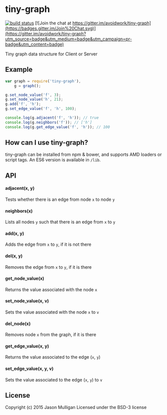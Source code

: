 # tiny-graph

[![build status](https://secure.travis-ci.org/avoidwork/tiny-graph.svg)](http://travis-ci.org/avoidwork/tiny-graph) [![Join the chat at https://gitter.im/avoidwork/tiny-graph](https://badges.gitter.im/Join%20Chat.svg)](https://gitter.im/avoidwork/tiny-graph?utm_source=badge&utm_medium=badge&utm_campaign=pr-badge&utm_content=badge)

Tiny graph data structure for Client or Server

## Example
```javascript
var graph = require('tiny-graph'),
    g = graph();

g.set_node_value('f', 3);
g.set_node_value('h', 21);
g.add('f', 'h');
g.set_edge_value('f', 'h', 100);

console.log(g.adjacent('f', 'h')); // true
console.log(g.neighbors('f')); // ['h']
console.log(g.get_edge_value('f', 'h')); // 100
```

## How can I use tiny-graph?
tiny-graph can be installed from npm & bower, and supports AMD loaders or script tags.
An ES6 version is available in `/lib`.

## API
#### adjacent(x, y)
Tests whether there is an edge from node `x` to node `y`

#### neighbors(x)
Lists all nodes `y` such that there is an edge from `x` to `y`

#### add(x, y)
Adds the edge from `x` to `y`, if it is not there

#### del(x, y)
Removes the edge from `x` to `y`, if it is there

#### get_node_value(x)
Returns the value associated with the node `x`

#### set_node_value(x, v)
Sets the value associated with the node `x` to `v`

#### del_node(x)
Removes node `x` from the graph, if it is there

#### get_edge_value(x, y)
Returns the value associated to the edge (`x`, `y`)

#### set_edge_value(x, y, v)
Sets the value associated to the edge (`x`, `y`) to `v`

## License
Copyright (c) 2015 Jason Mulligan
Licensed under the BSD-3 license
